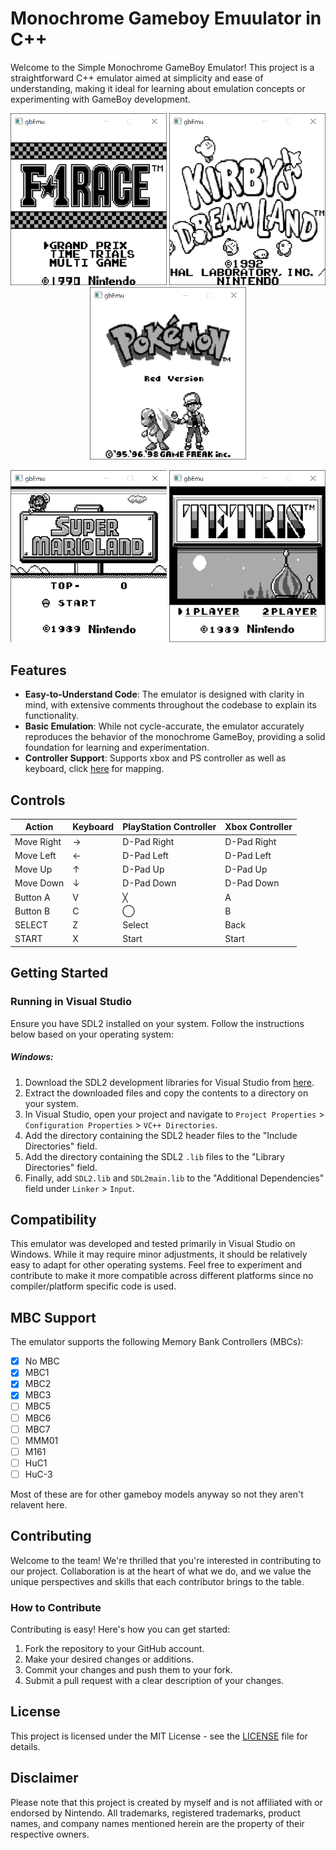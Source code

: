 # Monochrome Gameboy Emuulator in C++

Welcome to the Simple Monochrome GameBoy Emulator! This project is a straightforward C++ emulator aimed at simplicity and ease of understanding, making it ideal for learning about emulation concepts or experimenting with GameBoy development.

<!-- Top row -->
<p align="center">
  <img src="Title Screens/F-1 Race.png" width="250" alt="Image 1">
  <img src="Title Screens/Kirby's Dream Land.png" width="250" alt="Image 2">
  <img src="Title Screens/Pokemon Red.png" width="250" alt="Image 3">
</p>

<!-- Bottom row -->
<p align="center">
  <img src="Title Screens/Super Mario Land.png" width="250" alt="Image 4">
  <img src="Title Screens/Tetris.png" width="250" alt="Image 5">
</p>


## Features

- **Easy-to-Understand Code**: The emulator is designed with clarity in mind, with extensive comments throughout the codebase to explain its functionality.
- **Basic Emulation**: While not cycle-accurate, the emulator accurately reproduces the behavior of the monochrome GameBoy, providing a solid foundation for learning and experimentation.
- **Controller Support**: Supports xbox and PS controller as well as keyboard, click [here](#controls) for mapping.

## Controls
| Action       | Keyboard  | PlayStation Controller | Xbox Controller |
|--------------|-----------|------------------------|-----------------|
| Move Right   | → | D-Pad Right | D-Pad Right |
| Move Left    | ← | D-Pad Left | D-Pad Left |
| Move Up      | ↑ | D-Pad Up | D-Pad Up |
| Move Down    | ↓ | D-Pad Down | D-Pad Down |
| Button A     | V | ╳ | A |
| Button B     | C | ◯ | B |
| SELECT       | Z | Select | Back |
| START        | X | Start | Start |


## Getting Started

### Running in Visual Studio

Ensure you have SDL2 installed on your system. Follow the instructions below based on your operating system:

##### Windows:

1. Download the SDL2 development libraries for Visual Studio from [here](https://github.com/libsdl-org/SDL/releases/tag/release-2.30.0).
2. Extract the downloaded files and copy the contents to a directory on your system.
3. In Visual Studio, open your project and navigate to `Project Properties` > `Configuration Properties` > `VC++ Directories`.
4. Add the directory containing the SDL2 header files to the "Include Directories" field.
5. Add the directory containing the SDL2 `.lib` files to the "Library Directories" field.
6. Finally, add `SDL2.lib` and `SDL2main.lib` to the "Additional Dependencies" field under `Linker` > `Input`.

## Compatibility

This emulator was developed and tested primarily in Visual Studio on Windows. While it may require minor adjustments, it should be relatively easy to adapt for other operating systems. Feel free to experiment and contribute to make it more compatible across different platforms since no compiler/platform specific code is used.

## MBC Support
The emulator supports the following Memory Bank Controllers (MBCs):
  - [x] No MBC
  - [x] MBC1
  - [x] MBC2
  - [x] MBC3
  - [ ] MBC5
  - [ ] MBC6
  - [ ] MBC7
  - [ ] MMM01
  - [ ] M161
  - [ ] HuC1
  - [ ] HuC-3

Most of these are for other gameboy models anyway so not they aren't relavent here. 

## Contributing

Welcome to the team! We're thrilled that you're interested in contributing to our project. Collaboration is at the heart of what we do, and we value the unique perspectives and skills that each contributor brings to the table.

### How to Contribute

Contributing is easy! Here's how you can get started:

1. Fork the repository to your GitHub account.
2. Make your desired changes or additions.
3. Commit your changes and push them to your fork.
4. Submit a pull request with a clear description of your changes.

## License

This project is licensed under the MIT License - see the [LICENSE](LICENSE.txt) file for details.

## Disclaimer

Please note that this project is created by myself and is not affiliated with or endorsed by Nintendo. All trademarks, registered trademarks, product names, and company names mentioned herein are the property of their respective owners.
